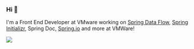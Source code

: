 ### Hi 👋

I'm a Front End Developer at VMware working on [Spring Data Flow](https://dataflow.spring.io/), [Spring Initializr](https://start.spring.io/), Spring Doc, [Spring.io](https://spring.io/) and more at VMWare!

![](https://github-readme-stats.vercel.app/api/top-langs/?username=oodamien&layout=compact)
